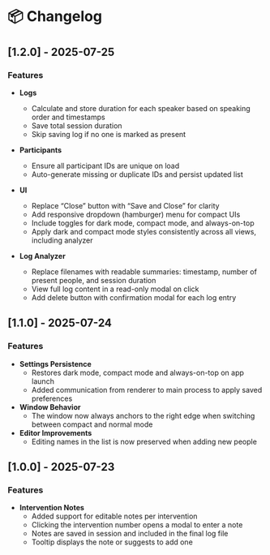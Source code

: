 # 📦 Changelog

## [1.2.0] - 2025-07-25

### Features

- **Logs**
  - Calculate and store duration for each speaker based on speaking order and timestamps
  - Save total session duration
  - Skip saving log if no one is marked as present

- **Participants**
  - Ensure all participant IDs are unique on load
  - Auto-generate missing or duplicate IDs and persist updated list

- **UI**
  - Replace “Close” button with “Save and Close” for clarity
  - Add responsive dropdown (hamburger) menu for compact UIs
  - Include toggles for dark mode, compact mode, and always-on-top
  - Apply dark and compact mode styles consistently across all views, including analyzer

- **Log Analyzer**
  - Replace filenames with readable summaries: timestamp, number of present people, and session duration
  - View full log content in a read-only modal on click
  - Add delete button with confirmation modal for each log entry

## [1.1.0] - 2025-07-24

### Features

- **Settings Persistence**
  - Restores dark mode, compact mode and always-on-top on app launch
  - Added communication from renderer to main process to apply saved preferences
- **Window Behavior**
  - The window now always anchors to the right edge when switching between compact and normal mode
- **Editor Improvements**
  - Editing names in the list is now preserved when adding new people

## [1.0.0] - 2025-07-23

### Features

- **Intervention Notes**
    - Added support for editable notes per intervention
    - Clicking the intervention number opens a modal to enter a note
    - Notes are saved in session and included in the final log file
    - Tooltip displays the note or suggests to add one
